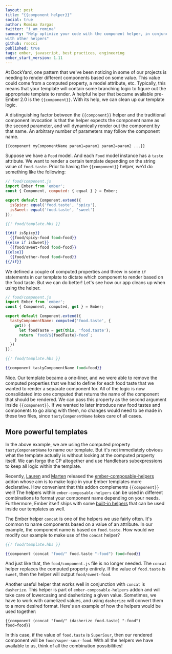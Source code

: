 ```yaml
---
layout: post
title: "{{component helper}}"
social: true
author: Romina Vargas
twitter: "i_am_romina"
summary: "Help optimize your code with the component helper, in conjunction
with other helpers"
github: rsocci
published: true
tags: ember, javascript, best practices, engineering
ember_start_version: 1.11
---
```


At DockYard, one pattern that we've been noticing in some of our projects is
needing to render different components based on some value. This value could
come from a computed property, a model attribute, etc. Typically, this means
that your template will contain some branching logic to figure out the
appropriate template to render. A helpful helper that became available pre-Ember
2.0 is the `{{component}}`. With its help, we can clean up our template logic.

A distinguishing factor between the `{{component}}` helper and the traditional
component invocation is that the helper expects the component name as the second
parameter, and will dynamically render out the component by that name. An
arbitrary number of parameters may follow the component name.

`{{component myComponentName param1=param1 param2=param2 ...}}`

Suppose we have a `Food` model. And each `Food` model instance has a `taste`
attribute. We want to render a certain template depending on the string value of
`food.taste`. Prior to having the `{{component}}` helper, we'd do something like
the following:

```js
// food/component.js
import Ember from 'ember';
const { Component, computed: { equal } } = Ember;

export default Component.extend({
  isSpicy: equal('food.taste', 'spicy'),
  isSweet: equal('food.taste', 'sweet')
});
```

```hbs
{{! food/template.hbs }}

{{#if isSpicy}}
  {{food/spicy-food food=food}}
{{else if isSweet}}
  {{food/sweet-food food=food}}
{{else}}
  {{food/other-food food=food}}
{{/if}}
```

We defined a couple of computed properties and threw in some `if` statements
in our template to dictate which component to render based on the food taste.
But we can do better! Let's see how our app cleans up when using the helper.

```js
// food/component.js
import Ember from 'ember';
const { Component, computed, get } = Ember;

export default Component.extend({
  tastyComponentName: computed('food.taste', {
    get() {
      let foodTaste = get(this, 'food.taste');
      return `food/${foodTaste}-food`;
    }
  })
});
```

```hbs
{{! food/template.hbs }}

{{component tastyComponentName food=food}}
```

Nice. Our template became a one-liner, and we were able to remove the
computed properties that we had to define for each food taste that we
wanted to render a separate component for. All of the logic  is now consolidated
into one computed that returns the name of the component that should be rendered.
We can pass this property as the second argument inside `{{component}}`.  If we
wanted to later introduce new food tastes and components to go along with them,
no changes would need to be made in these two files, since `tastyComponentName`
takes care of all cases.

## More powerful templates

In the above example, we are using the computed property `tastyComponentName` to
name our template. But it's not immediately obvious what the template actually is
without looking at the computed property itself. We can forgo the CP altogether
and use Handlebars subexpressions to keep all logic within the template.

Recently, [Lauren][lauren] and [Marten][marten] released the
[ember-composable-helpers][ember-composable-helpers] addon whose aim is to make
logic in your Ember templates more declarative. How convenient that this addon
complements `{{component}}` well! The helpers within `ember-composable-helpers`
can be used in different combinations to format your component name depending
on your needs. Furthermore, Ember itself ships with some
[built-in helpers][ember-helpers] that can be used inside our templates as well.

The Ember helper `concat` is one of the helpers we use fairly often. It's
common to name components based on a value of an attribute. In our example,
the component name is based on `food.taste`. How would we modify our example
to make use of the `concat` helper?

```hbs
{{! food/template.hbs }}

{{component (concat "food/" food.taste "-food") food=food}}
```

And just like that, the `food/component.js` file is no longer needed. The `concat`
helper replaces the computed property entirely. If the value of `food.taste` is
`sweet`, then the helper will output `food/sweet-food`.

Another useful helper that works well in conjunction with `concat` is `dasherize`.
This helper is part of `ember-composable-helpers` addon and will take care of
lowercasing and dasherizing a given value. Sometimes, we have to work with camelized
values, and using `dasherize` will convert them to a more desired format. Here's
an example of how the helpers would be used together:

`{{component (concat "food/" (dasherize food.taste) "-food") food=food}}`

In this case, if the value of `food.taste` is `SuperSour`, then our rendered
component will be `food/super-sour-food`. With all the helpers we have available
to us, think of all the combination possibilities!

[lauren]: https://twitter.com/sugarpirate_
[marten]: https://twitter.com/Martndemus
[ember-helpers]: http://emberjs.com/api/classes/Ember.Templates.helpers.html
[ember-composable-helpers]: https://github.com/DockYard/ember-composable-helpers
